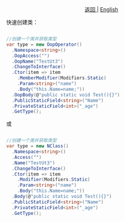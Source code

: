 <p align="center">
 <a href="https://natasha.dotnetcore.xyz/"> 返回 </a> |  <a href="https://natasha.dotnetcore.xyz/en/oop/class.html"> English </a>
</p> 


快速创建类：
```C#

//创建一个类并获取类型
var type = new OopOperator()
  .Namespace<string>()
  .OopAccess("")
  .OopName("TestUt3")
  .ChangeToInterface()
  .Ctor(item => item
    .MemberModifier(Modifiers.Static)
    .Param<string>("name")
    .Body("this.Name=name;"))
  .OopBody(@"public static void Test(){}")
  .PublicStaticField<string>("Name")
  .PrivateStaticField<int>("_age")
  .GetType();


```

或  

```C#

//创建一个类并获取类型
var type = new NClass()
  .Namespace<string>()
  .Access("")
  .Name("TestUt3")
  .ChangeToInterface()
  .Ctor(item => item
    .Modifier(Modifiers.Static)
    .Param<string>("name")
    .Body("this.Name=name;"))
  .Body(@"public static void Test(){}")
  .PublicStaticField<string>("Name")
  .PrivateStaticField<int>("_age")
  .GetType();

```


